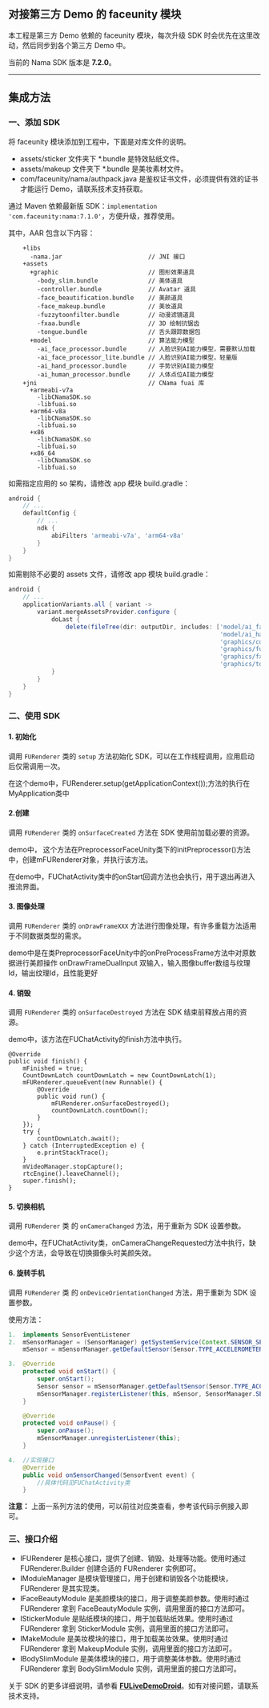 ## 对接第三方 Demo 的 faceunity 模块

本工程是第三方 Demo 依赖的 faceunity 模块，每次升级 SDK 时会优先在这里改动，然后同步到各个第三方 Demo 中。

当前的 Nama SDK 版本是 **7.2.0**。

--------

## 集成方法

### 一、添加 SDK

将 faceunity 模块添加到工程中，下面是对库文件的说明。

- assets/sticker 文件夹下 \*.bundle 是特效贴纸文件。
- assets/makeup 文件夹下 \*.bundle 是美妆素材文件。
- com/faceunity/nama/authpack.java 是鉴权证书文件，必须提供有效的证书才能运行 Demo，请联系技术支持获取。

通过 Maven 依赖最新版 SDK：`implementation 'com.faceunity:nama:7.1.0'`，方便升级，推荐使用。

其中，AAR 包含以下内容：

```
    +libs
      -nama.jar                        // JNI 接口
    +assets
      +graphic                         // 图形效果道具
        -body_slim.bundle              // 美体道具
        -controller.bundle             // Avatar 道具
        -face_beautification.bundle    // 美颜道具
        -face_makeup.bundle            // 美妆道具
        -fuzzytoonfilter.bundle        // 动漫滤镜道具
        -fxaa.bundle                   // 3D 绘制抗锯齿
        -tongue.bundle                 // 舌头跟踪数据包
      +model                           // 算法能力模型
        -ai_face_processor.bundle      // 人脸识别AI能力模型，需要默认加载
        -ai_face_processor_lite.bundle // 人脸识别AI能力模型，轻量版
        -ai_hand_processor.bundle      // 手势识别AI能力模型
        -ai_human_processor.bundle     // 人体点位AI能力模型
    +jni                               // CNama fuai 库
      +armeabi-v7a
        -libCNamaSDK.so
        -libfuai.so
      +arm64-v8a
        -libCNamaSDK.so
        -libfuai.so
      +x86
        -libCNamaSDK.so
        -libfuai.so
      +x86_64
        -libCNamaSDK.so
        -libfuai.so
```

如需指定应用的 so 架构，请修改 app 模块 build.gradle：

```groovy
android {
    // ...
    defaultConfig {
        // ...
        ndk {
            abiFilters 'armeabi-v7a', 'arm64-v8a'
        }
    }
}
```

如需剔除不必要的 assets 文件，请修改 app 模块 build.gradle：

```groovy
android {
    // ...
    applicationVariants.all { variant ->
        variant.mergeAssetsProvider.configure {
            doLast {
                delete(fileTree(dir: outputDir, includes: ['model/ai_face_processor_lite.bundle',
                                                           'model/ai_hand_processor.bundle',
                                                           'graphics/controller.bundle',
                                                           'graphics/fuzzytoonfilter.bundle',
                                                           'graphics/fxaa.bundle',
                                                           'graphics/tongue.bundle']))
            }
        }
    }
}
```

### 二、使用 SDK

#### 1. 初始化

调用 `FURenderer` 类的  `setup` 方法初始化 SDK，可以在工作线程调用，应用启动后仅需调用一次。

在这个demo中，FURenderer.setup(getApplicationContext());方法的执行在MyApplication类中

#### 2.创建

调用 `FURenderer` 类的  `onSurfaceCreated` 方法在 SDK 使用前加载必要的资源。

demo中， 这个方法在PreprocessorFaceUnity类下的initPreprocessor()方法中，创建mFURenderer对象，并执行该方法。

在demo中，FUChatActivity类中的onStart回调方法也会执行，用于退出再进入推流界面。

#### 3. 图像处理

调用 `FURenderer` 类的  `onDrawFrameXXX` 方法进行图像处理，有许多重载方法适用于不同数据类型的需求。

demo中是在类PreprocessorFaceUnity中的onPreProcessFrame方法中对原数据进行美颜操作
onDrawFrameDualInput 双输入，输入图像buffer数组与纹理Id，输出纹理Id，且性能更好

#### 4. 销毁

调用 `FURenderer` 类的  `onSurfaceDestroyed` 方法在 SDK 结束前释放占用的资源。

demo中，该方法在FUChatActivity的finish方法中执行。

```
@Override
public void finish() {
    mFinished = true;
    CountDownLatch countDownLatch = new CountDownLatch(1);
    mFURenderer.queueEvent(new Runnable() {
        @Override
        public void run() {
            mFURenderer.onSurfaceDestroyed();
            countDownLatch.countDown();
        }
    });
    try {
        countDownLatch.await();
    } catch (InterruptedException e) {
        e.printStackTrace();
    }
    mVideoManager.stopCapture();
    rtcEngine().leaveChannel();
    super.finish();
}
```

#### 5. 切换相机

调用 `FURenderer` 类 的  `onCameraChanged` 方法，用于重新为 SDK 设置参数。

demo中，在FUChatActivity类，onCameraChangeRequested方法中执行，缺少这个方法，会导致在切换摄像头时美颜失效。

#### 6. 旋转手机

调用 `FURenderer` 类 的  `onDeviceOrientationChanged` 方法，用于重新为 SDK 设置参数。

使用方法：

```java
1.	implements SensorEventListener
2.	mSensorManager = (SensorManager) getSystemService(Context.SENSOR_SERVICE);
	mSensor = mSensorManager.getDefaultSensor(Sensor.TYPE_ACCELEROMETER);

3.  @Override
    protected void onStart() {
        super.onStart();
    	Sensor sensor = mSensorManager.getDefaultSensor(Sensor.TYPE_ACCELEROMETER);
        mSensorManager.registerListener(this, mSensor, SensorManager.SENSOR_DELAY_NORMAL);
    }

    @Override
    protected void onPause() {
        super.onPause();
        mSensorManager.unregisterListener(this);
    }

4.  //实现接口
    @Override
    public void onSensorChanged(SensorEvent event) {
        //具体代码见FUChatActivity类
    }
```

**注意：** 上面一系列方法的使用，可以前往对应类查看，参考该代码示例接入即可。

### 三、接口介绍

- IFURenderer 是核心接口，提供了创建、销毁、处理等功能。使用时通过 FURenderer.Builder 创建合适的 FURenderer 实例即可。
- IModuleManager 是模块管理接口，用于创建和销毁各个功能模块，FURenderer 是其实现类。
- IFaceBeautyModule 是美颜模块的接口，用于调整美颜参数。使用时通过 FURenderer 拿到 FaceBeautyModule 实例，调用里面的接口方法即可。
- IStickerModule 是贴纸模块的接口，用于加载贴纸效果。使用时通过 FURenderer 拿到 StickerModule 实例，调用里面的接口方法即可。
- IMakeModule 是美妆模块的接口，用于加载美妆效果。使用时通过 FURenderer 拿到 MakeupModule 实例，调用里面的接口方法即可。
- IBodySlimModule 是美体模块的接口，用于调整美体参数。使用时通过 FURenderer 拿到 BodySlimModule 实例，调用里面的接口方法即可。

关于 SDK 的更多详细说明，请参看 **[FULiveDemoDroid](https://github.com/Faceunity/FULiveDemoDroid/)**。如有对接问题，请联系技术支持。